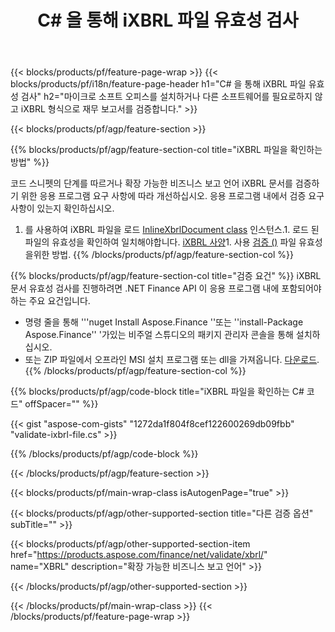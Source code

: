 ﻿---
title: C# 을 통해 iXBRL 파일 유효성 검사
description: iXBRL 파일 유효성 검사 용 샘플 코드입니다. API 예제 코드를 사용하여 .NET 기반 응용 프로그램 내에서 배치 iXBRL 파일을 확인합니다. 
url: /ko/net/validate/ixbrl/
family: finance
platformtag: net
feature: validate
informat: iXBRL
outformat: 
otherformats: 
---
{{< blocks/products/pf/feature-page-wrap >}}
{{< blocks/products/pf/i18n/feature-page-header h1="C# 을 통해 iXBRL 파일 유효성 검사" h2="마이크로 소프트 오피스를 설치하거나 다른 소프트웨어를 필요로하지 않고 iXBRL 형식으로 재무 보고서를 검증합니다." >}}

{{< blocks/products/pf/agp/feature-section >}}

{{% blocks/products/pf/agp/feature-section-col title="iXBRL 파일을 확인하는 방법" %}}

코드 스니펫의 단계를 따르거나 확장 가능한 비즈니스 보고 언어 iXBRL 문서를 검증하기 위한 응용 프로그램 요구 사항에 따라 개선하십시오. 응용 프로그램 내에서 검증 요구 사항이 있는지 확인하십시오.

1. 를 사용하여 iXBRL 파일을 로드 [InlineXbrlDocument class](https://apireference.aspose.com/finance/net/aspose.finance.xbrl.inline/inlinexbrldocument) 인스턴스.1. 로드 된 파일의 유효성을 확인하여 일치해야합니다. [iXBRL 사양](http://www.xbrl.org/specification/inlinexbrl-part1/rec-2013-11-18/inlinexbrl-part1-rec-2013-11-18.html)1. 사용 [검증 ()](https://apireference.aspose.com/finance/net/aspose.finance.xbrl.inline/inlinexbrldocument/methods/validate) 파일 유효성을위한 방법.
{{% /blocks/products/pf/agp/feature-section-col %}}

{{% blocks/products/pf/agp/feature-section-col title="검증 요건" %}}
iXBRL 문서 유효성 검사를 진행하려면 .NET Finance API 이 응용 프로그램 내에 포함되어야 하는 주요 요건입니다. 
- 명령 줄을 통해 '''nuget Install Aspose.Finance ''또는 ''install-Package Aspose.Finance'' '가있는 비주얼 스튜디오의 패키지 관리자 콘솔을 통해 설치하십시오.
- 또는 ZIP 파일에서 오프라인 MSI 설치 프로그램 또는 dll을 가져옵니다. [다운로드](https://downloads.aspose.com/finance/net).{{% /blocks/products/pf/agp/feature-section-col %}}

{{% blocks/products/pf/agp/code-block title="iXBRL 파일을 확인하는 C# 코드" offSpacer="" %}}

{{< gist "aspose-com-gists" "1272da1f804f8cef122600269db09fbb" "validate-ixbrl-file.cs" >}}

{{% /blocks/products/pf/agp/code-block %}}

{{< /blocks/products/pf/agp/feature-section >}}

{{< blocks/products/pf/main-wrap-class isAutogenPage="true" >}}

{{< blocks/products/pf/agp/other-supported-section title="다른 검증 옵션" subTitle="" >}}

{{< blocks/products/pf/agp/other-supported-section-item href="https://products.aspose.com/finance/net/validate/xbrl/" name="XBRL" description="확장 가능한 비즈니스 보고 언어" >}}

{{< /blocks/products/pf/agp/other-supported-section >}}

{{< /blocks/products/pf/main-wrap-class >}}
{{< /blocks/products/pf/feature-page-wrap >}}